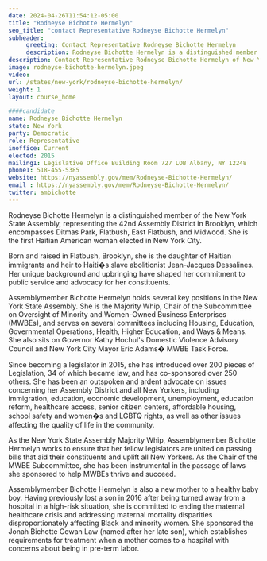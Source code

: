 ```yaml
---
date: 2024-04-26T11:54:12-05:00
title: "Rodneyse Bichotte Hermelyn"
seo_title: "contact Representative Rodneyse Bichotte Hermelyn"
subheader:
     greeting: Contact Representative Rodneyse Bichotte Hermelyn
     description: Rodneyse Bichotte Hermelyn is a distinguished member of the New York State Assembly, representing the 42nd Assembly District in Brooklyn, which encompasses Ditmas Park, Flatbush, East Flatbush, and Midwood. She is the first Haitian American woman elected in New York City.
description: Contact Representative Rodneyse Bichotte Hermelyn of New York. Contact information for Rodneyse Bichotte Hermelyn includes email address, phone number, and mailing address.
image: rodneyse-bichotte-hermelyn.jpeg
video:
url: /states/new-york/rodneyse-bichotte-hermelyn/
weight: 1
layout: course_home

####candidate
name: Rodneyse Bichotte Hermelyn
state: New York
party: Democratic
role: Representative
inoffice: Current
elected: 2015
mailing1: Legislative Office Building Room 727 LOB Albany, NY 12248
phone1: 518-455-5385
website: https://nyassembly.gov/mem/Rodneyse-Bichotte-Hermelyn/
email : https://nyassembly.gov/mem/Rodneyse-Bichotte-Hermelyn/
twitter: ambichotte
---
```

Rodneyse Bichotte Hermelyn is a distinguished member of the New York State Assembly, representing the 42nd Assembly District in Brooklyn, which encompasses Ditmas Park, Flatbush, East Flatbush, and Midwood. She is the first Haitian American woman elected in New York City.

Born and raised in Flatbush, Brooklyn, she is the daughter of Haitian immigrants and heir to Haiti�s slave abolitionist Jean-Jacques Dessalines. Her unique background and upbringing have shaped her commitment to public service and advocacy for her constituents.

Assemblymember Bichotte Hermelyn holds several key positions in the New York State Assembly. She is the Majority Whip, Chair of the Subcommittee on Oversight of Minority and Women-Owned Business Enterprises (MWBEs), and serves on several committees including Housing, Education, Governmental Operations, Health, Higher Education, and Ways & Means. She also sits on Governor Kathy Hochul's Domestic Violence Advisory Council and New York City Mayor Eric Adams� MWBE Task Force.

Since becoming a legislator in 2015, she has introduced over 200 pieces of Legislation, 34 of which became law, and has co-sponsored over 250 others. She has been an outspoken and ardent advocate on issues concerning her Assembly District and all New Yorkers, including immigration, education, economic development, unemployment, education reform, healthcare access, senior citizen centers, affordable housing, school safety and women�s and LGBTQ rights, as well as other issues affecting the quality of life in the community.

As the New York State Assembly Majority Whip, Assemblymember Bichotte Hermelyn works to ensure that her fellow legislators are united on passing bills that aid their constituents and uplift all New Yorkers. As the Chair of the MWBE Subcommittee, she has been instrumental in the passage of laws she sponsored to help MWBEs thrive and succeed.

Assemblymember Bichotte Hermelyn is also a new mother to a healthy baby boy. Having previously lost a son in 2016 after being turned away from a hospital in a high-risk situation, she is committed to ending the maternal healthcare crisis and addressing maternal mortality disparities disproportionately affecting Black and minority women. She sponsored the Jonah Bichotte Cowan Law (named after her late son), which establishes requirements for treatment when a mother comes to a hospital with concerns about being in pre-term labor.
